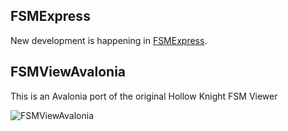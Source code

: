 ## FSMExpress

New development is happening in [FSMExpress](https://github.com/nesrak1/FSMExpress/tree/skong).

## FSMViewAvalonia

This is an Avalonia port of the original Hollow Knight FSM Viewer


![FSMViewAvalonia](https://github.com/user-attachments/assets/dfb8bb24-a4b5-4aea-9207-4fc2ab47c0e9)
